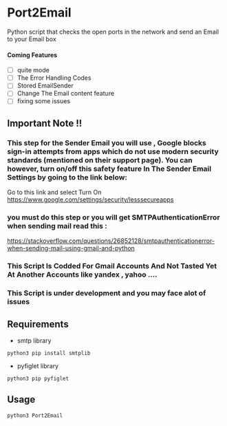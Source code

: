 # Port2Email
Python script that checks the open ports in the network and send an Email to your Email box
#### Coming Features
- [ ] quite mode
- [ ] The Error Handling Codes 
- [ ] Stored EmailSender
- [ ] Change The Email content feature
- [ ] fixing some issues
 
## Important Note !!
### This step for the Sender Email you will use ,  Google blocks sign-in attempts from apps which do not use modern security standards (mentioned on their support page). You can however, turn on/off this safety feature In The Sender Email Settings by going to the link below:
Go to this link and select Turn On
https://www.google.com/settings/security/lesssecureapps
### you must do this step or you will get SMTPAuthenticationError when sending mail read this :
https://stackoverflow.com/questions/26852128/smtpauthenticationerror-when-sending-mail-using-gmail-and-python
### This Script Is Codded For Gmail Accounts And Not Tasted Yet At Another Accounts like yandex , yahoo ....  
### This Script is under development and you may face alot of issues 



## Requirements
- smtp library 
```
python3 pip install smtplib
```
- pyfiglet library
```
python3 pip pyfiglet
```
## Usage 

```
python3 Port2Email
```
